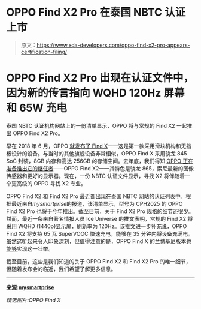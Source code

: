 # OPPO Find X2 Pro 在泰国 NBTC 认证上市

> 原文：<https://www.xda-developers.com/oppo-find-x2-pro-appears-certification-filing/>

# OPPO Find X2 Pro 出现在认证文件中，因为新的传言指向 WQHD 120Hz 屏幕和 65W 充电

泰国 NBTC 认证机构网站上的一份清单显示，OPPO 将与常规的 Find X2 一起推出 OPPO Find X2 Pro。

早在 2018 年 6 月，OPPO [就发布了 Find X](https://www.xda-developers.com/oppo-find-x-pop-up-camera/)——这是第一款采用滑块机构和无挡板设计的设备。与当时的其他旗舰设备非常相似，OPPO Find X 采用骁龙 845 SoC 封装，8GB 内存和高达 256GB 的存储空间。去年底，我们得知 [OPPO 正在准备推出它的继任者](https://www.xda-developers.com/oppo-find-x2-snapdragon-865-sony-image-sensor/)——OPPO Find X2——其特色是骁龙 865，索尼最新的图像传感器和更好的显示器。现在，一份 NBTC 认证文件显示，寻找 X2 将伴随着一个更高级的 OPPO 寻找 X2 专业。

OPPO Find X2 和 Find X2 Pro 最近都出现在泰国 NBTC 网站的认证列表中。根据最近来自*mysmartprise*的报道，该清单显示，型号为 CPH2025 的 OPPO Find X2 Pro 也将于今年推出。截至目前，关于 Find X2 Pro 规格的细节还很少。然而，最近一条来自著名情报人员 Ice Universe 的推文表明，常规的 Find X2 将采用 WQHD (1440p)显示屏，刷新率为 120Hz。该推文进一步补充说，OPPO Find X2 将支持 65 瓦 SuperVOOC 快速充电，能够在 35 分钟内将设备充满电。虽然这听起来令人印象深刻，但值得注意的是，OPPO Find X 的兰博基尼版本[也能够](https://www.xda-developers.com/lamborghini-oppo-find-x-super-vooc/)实现这一壮举。

截至目前，这些是我们知道的关于 OPPO Find X2 和 Find X2 Pro 的唯一细节，但随着发布会的临近，我们希望了解更多信息。

* * *

**来源:[mysmartprise](https://www.mysmartprice.com/gear/oppo-find-x2-find-x2-pro-monikers-confirmed-via-nbtc-certification/)**

*精选图片:OPPO Find X*